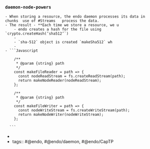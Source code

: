 ### `daemon-node-powers`
	- When storing a resource, the endo daemon processes its data in chunks  use of #Streams   process the data.
	- The result - **Each time we store a resource, we u
		- endo creates a hash for the file using `crypto.createHash(’sha512’`)
		-
		- `sha-512` object is created `makeSha512` wh
		-
	- ```Javascript
	  
	    /**
	     * @param {string} path
	     */
	    const makeFileReader = path => {
	      const nodeReadStream = fs.createReadStream(path);
	      return makeNodeReader(nodeReadStream);
	    };
	  
	    /**
	     * @param {string} path
	     */
	    const makeFileWriter = path => {
	      const nodeWriteStream = fs.createWriteStream(path);
	      return makeNodeWriter(nodeWriteStream);
	    };
	  
	  ```
-
- tags::  #@endo, #@endo/daemon, #@endo/CapTP